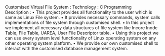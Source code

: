 Customised Virtual File System : 
Technology : C Programming  
Description : 
• This project provides all functionality to the user which is same as Linux File system. • It provides necessary commands, system calls implementations of file system through  customised shell. 
• In this project we implement all necessary data structures of file system like Incore Inode  Table, File Table, UAREA, User File Descriptor table. 
• Using this project we can use every system level functionality of Linux operating system on any  other operating system platform. 
• We provide our own customised shell to interact with the customised database management  system. 

